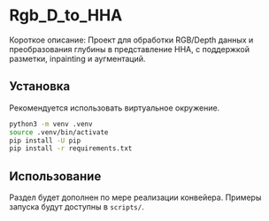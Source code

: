 # Rgb_D_to_HHA

Короткое описание: Проект для обработки RGB/Depth данных и преобразования глубины в представление HHA, с поддержкой разметки, inpainting и аугментаций.

## Установка

Рекомендуется использовать виртуальное окружение.

```bash
python3 -m venv .venv
source .venv/bin/activate
pip install -U pip
pip install -r requirements.txt
```

## Использование

Раздел будет дополнен по мере реализации конвейера. Примеры запуска будут доступны в `scripts/`.


